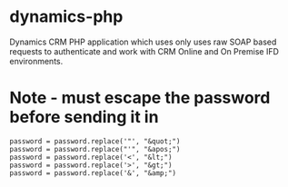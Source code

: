 # dynamics-php
Dynamics CRM PHP application which uses only uses raw SOAP based requests to authenticate and work with CRM Online and On Premise IFD environments.

# Note - must escape the password before sending it in
```
password = password.replace('"', "&quot;")
password = password.replace("'", "&apos;")
password = password.replace('<', "&lt;")
password = password.replace('>', "&gt;")
password = password.replace('&', "&amp;")
```
